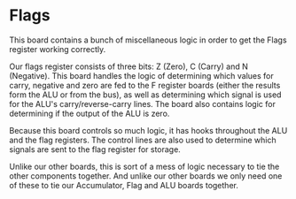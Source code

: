 # Flags

This board contains a bunch of miscellaneous logic in order to get the Flags register working correctly.

Our flags register consists of three bits: Z (Zero), C (Carry) and N (Negative). This board handles the logic of determining which values for carry, negative and zero are fed to the F register boards (either the results form the ALU or from the bus), as well as determining which signal is used for the ALU's carry/reverse-carry lines. The board also contains logic for determining if the output of the ALU is zero.

Because this board controls so much logic, it has hooks throughout the ALU and the flag registers. The control lines are also used to determine which signals are sent to the flag register for storage.

Unlike our other boards, this is sort of a mess of logic necessary to tie the other components together. And unlike our other boards we only need one of these to tie our Accumulator, Flag and ALU boards together.
